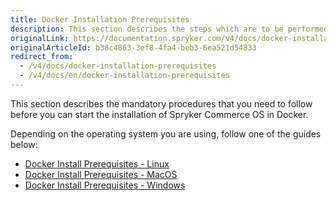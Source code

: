 ```yaml
---
title: Docker Installation Prerequisites
description: This section describes the steps which are to be performed before you can start working with Spryker in Docker.
originalLink: https://documentation.spryker.com/v4/docs/docker-installation-prerequisites
originalArticleId: b38c4863-3ef8-4fa4-beb3-6ea521d54833
redirect_from:
  - /v4/docs/docker-installation-prerequisites
  - /v4/docs/en/docker-installation-prerequisites
---
```


This section describes the mandatory procedures that you need to follow before you can start the installation of Spryker Commerce OS in Docker.

Depending on the operating system you are using, follow one of the guides below:

* [Docker Install Prerequisites - Linux](/docs/scos/dev/developer-guides/202001.0/installation/spryker-in-docker/docker-installation-prerequisites/docker-installation-prerequisites-linux.html)
* [Docker Install Prerequisites - MacOS](/docs/scos/dev/developer-guides/202001.0/installation/spryker-in-docker/docker-installation-prerequisites/docker-installation-prerequisites-macos.html)
* [Docker Install Prerequisites - Windows](/docs/scos/dev/developer-guides/202001.0/installation/spryker-in-docker/docker-installation-prerequisites/docker-installation-prerequisites-windows.html)
